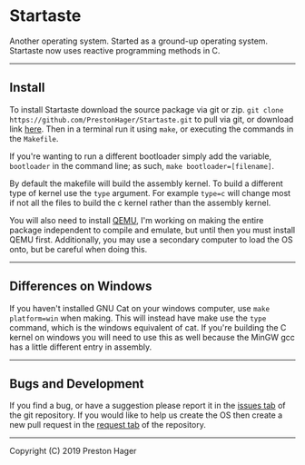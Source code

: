 # Startaste

Another operating system.
Started as a ground-up operating system.
Startaste now uses reactive programming methods in C.

------

## Install

To install Startaste download the source package via git or zip.
`git clone https://github.com/PrestonHager/Startaste.git` to pull via git, or download link [here](https://github.com/PrestonHager/Startaste/archive/release.zip).
Then in a terminal run it using `make`, or executing the commands in the `Makefile`.

If you're wanting to run a different bootloader simply add the variable, `bootloader` in the command line; as such, `make bootloader=[filename]`.

By default the makefile will build the assembly kernel.
To build a different type of kernel use the `type` argument.
For example `type=c` will change most if not all the files to build the c kernel rather than the assembly kernel.

You will also need to install [QEMU](https://qemu.org), I'm working on making the entire package independent to compile and emulate, but until then you must install QEMU first.
Additionally, you may use a secondary computer to load the OS onto, but be careful when doing this.

------

## Differences on Windows

If you haven't installed GNU Cat on your windows computer, use `make platform=win` when making.
This will instead have make use the `type` command, which is the windows equivalent of cat.
If you're building the C kernel on windows you will need to use this as well because the MinGW gcc has a little different entry in assembly.

-----

## Bugs and Development

If you find a bug, or have a suggestion please report it in the [issues tab](https://github.com/PrestonHager/Startaste/issues) of the git repository.
If you would like to help us create the OS then create a new pull request in the [request tab](https://github.com/PrestonHager/Startaste/pull) of the repository.

-----

Copyright (C) 2019 Preston Hager
